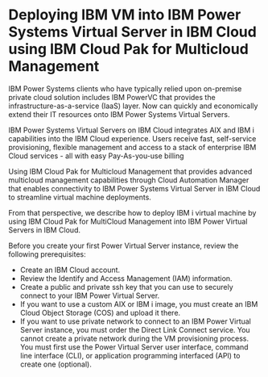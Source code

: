 # Deploying IBM VM into IBM Power Systems Virtual Server in IBM Cloud using IBM Cloud Pak for Multicloud Management
IBM Power Systems clients who have typically relied upon on-premise private cloud solution
includes IBM PowerVC that provides the infrastructure-as-a-service (IaaS) layer. Now can quickly and economically extend their IT resources onto IBM Power Systems Virtual Servers.

IBM Power Systems Virtual Servers on IBM Cloud integrates AIX and IBM i capabilities into the IBM Cloud experience. Users receive fast, self-service provisioning, flexible management and access to a stack of enterprise IBM Cloud services - all with easy Pay-As-you-use billing

Using IBM Cloud Pak for Multicloud Management that provides advanced multicloud management capabilities through Cloud Automation Manager that enables connectivity to IBM Power Systems Virtual Server in IBM Cloud to streamline virtual machine deployments.

From that perspective, we describe how to deploy IBM i virtual machine by using IBM Cloud Pak for MultiCloud Management into IBM Power Virtual Servers in IBM Cloud.

Before you create your first Power Virtual Server instance, review the following prerequisites: 
- Create an IBM Cloud account.
- Review the Identify and Access Management (IAM) information.
- Create a public and private ssh key that you can use to securely connect to your IBM Power Virtual Server.
- If you want to use a custom AIX or IBM i image, you must create an IBM Cloud Object Storage (COS) and upload it there.
- If you want to use private network to connect to an IBM Power Virtual Server instance, you must order the Direct Link Connect service. You cannot create a private network during the VM provisioning process. You must first use the Power Virtual Server user interface, command line interface (CLI), or application programming interfaced (API) to create one (optional).
